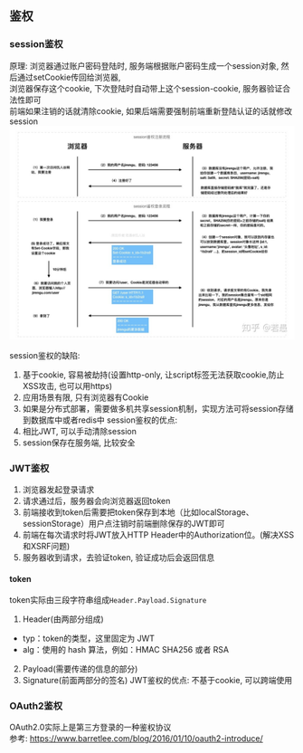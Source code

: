 ## 鉴权
### session鉴权
原理: 浏览器通过账户密码登陆时, 服务端根据账户密码生成一个session对象, 然后通过setCookie传回给浏览器,<br>
浏览器保存这个cookie, 下次登陆时自动带上这个session-cookie, 服务器验证合法性即可<br>
前端如果注销的话就清除cookie, 如果后端需要强制前端重新登陆认证的话就修改session<br>
![](https://github.com/zenglinan/HTTP-note/blob/master/img/14.png)<br>

session鉴权的缺陷:<br>
1. 基于cookie, 容易被劫持(设置http-only, 让script标签无法获取cookie,防止XSS攻击, 也可以用https)<br>
2. 应用场景有限, 只有浏览器有Cookie
3. 如果是分布式部署，需要做多机共享session机制，实现方法可将session存储到数据库中或者redis中
session鉴权的优点:<br>
1. 相比JWT, 可以手动清除session
2. session保存在服务端, 比较安全
### JWT鉴权
1. 浏览器发起登录请求<br>
2. 请求通过后，服务器会向浏览器返回token<br>
3. 前端接收到token后需要把token保存到本地（比如localStorage、sessionStorage）用户点注销时前端删除保存的JWT即可<br>
4. 前端在每次请求时将JWT放入HTTP Header中的Authorization位。(解决XSS和XSRF问题)<br>
5. 服务器收到请求，去验证token, 验证成功后会返回信息<br>
#### token
token实际由三段字符串组成```Header.Payload.Signature```
1. Header(由两部分组成)
- typ：token的类型，这里固定为 JWT
- alg：使用的 hash 算法，例如：HMAC SHA256 或者 RSA
2. Payload(需要传递的信息的部分)
3. Signature(前面两部分的签名)
JWT鉴权的优点: 不基于cookie, 可以跨端使用
### OAuth2鉴权
OAuth2.0实际上是第三方登录的一种鉴权协议<br>
参考: https://www.barretlee.com/blog/2016/01/10/oauth2-introduce/